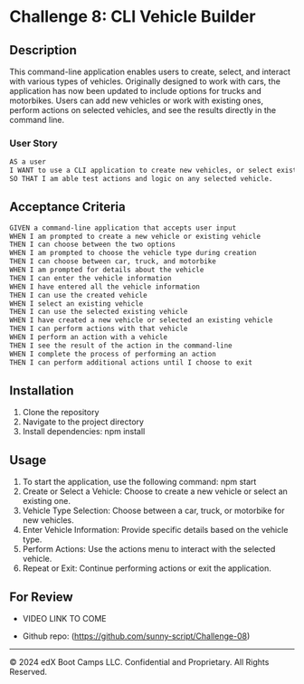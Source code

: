 # Challenge 8: CLI Vehicle Builder

## Description

This command-line application enables users to create, select, and interact with various types of vehicles. Originally designed to work with cars, the application has now been updated to include options for trucks and motorbikes. Users can add new vehicles or work with existing ones, perform actions on selected vehicles, and see the results directly in the command line.

### User Story

```md
AS a user
I WANT to use a CLI application to create new vehicles, or select existing vehicles and perform actions related to selected vehicles. 
SO THAT I am able test actions and logic on any selected vehicle. 
```

## Acceptance Criteria

```md
GIVEN a command-line application that accepts user input
WHEN I am prompted to create a new vehicle or existing vehicle
THEN I can choose between the two options
WHEN I am prompted to choose the vehicle type during creation
THEN I can choose between car, truck, and motorbike
WHEN I am prompted for details about the vehicle
THEN I can enter the vehicle information
WHEN I have entered all the vehicle information
THEN I can use the created vehicle
WHEN I select an existing vehicle
THEN I can use the selected existing vehicle
WHEN I have created a new vehicle or selected an existing vehicle
THEN I can perform actions with that vehicle
WHEN I perform an action with a vehicle
THEN I see the result of the action in the command-line
WHEN I complete the process of performing an action
THEN I can perform additional actions until I choose to exit
```

## Installation

1. Clone the repository
2. Navigate to the project directory
3. Install dependencies: npm install

## Usage

1. To start the application, use the following command: npm start
2. Create or Select a Vehicle: Choose to create a new vehicle or select an existing one.
3. Vehicle Type Selection: Choose between a car, truck, or motorbike for new vehicles.
4. Enter Vehicle Information: Provide specific details based on the vehicle type.
5. Perform Actions: Use the actions menu to interact with the selected vehicle.
6. Repeat or Exit: Continue performing actions or exit the application.

## For Review

* VIDEO LINK TO COME

* Github repo: (https://github.com/sunny-script/Challenge-08)

---
&copy; 2024 edX Boot Camps LLC. Confidential and Proprietary. All Rights Reserved.
